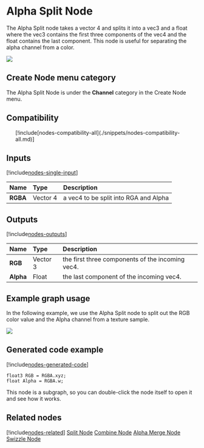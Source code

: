 # Alpha Split Node

The Alpha Split node takes a vector 4 and splits it into a vec3 and a float where the vec3 contains the first three components of the vec4 and the float contains the last component.  This node is useful for separating the alpha channel from a color.

![](images/)

## Create Node menu category

The Alpha Split Node is under the **Channel** category in the Create Node menu.

## Compatibility 

<ul>
    [!include[nodes-compatibility-all](./snippets/nodes-compatibility-all.md)]    <!-- ALL PIPELINES INCLUDE  -->
</ul> 


## Inputs 

[!include[nodes-single-input](./snippets/nodes-single-input.md)] <!-- SINGLE INPUT PORT INCLUDE -->

| **Name** | **Type** | **Description** |
| :------  | :------- | :-------------  |
|  **RGBA**  | Vector 4 | a vec4 to be split into RGA and Alpha |


## Outputs

[!include[nodes-outputs](./snippets/nodes-outputs.md)] <!-- MULTIPLE OUTPUT PORTS INCLUDE -->

| **Name** | **Type** | **Description** |
| :------  | :------- | :-------------  |
|  **RGB**   | Vector 3 | the first three components of the incoming vec4. |
|  **Alpha**   | Float | the last component of the incoming vec4. |


## Example graph usage 

In the following example, we use the Alpha Split node to split out the RGB color value and the Alpha channel from a texture sample.

![](images/)

## Generated code example

[!include[nodes-generated-code](./snippets/nodes-generated-code.md)]

```
float3 RGB = RGBA.xyz;
float Alpha = RGBA.w;
```
This node is a subgraph, so you can double-click the node itself to open it and see how it works.

## Related nodes 
[!include[nodes-related](./snippets/nodes-related.md)]
[Split Node](Split-Node.md)
[Combine Node](Combine-Node.md)
[Alpha Merge Node](Alpha-Merge-Node.md)
[Swizzle Node](Swizzle-Node.md)
